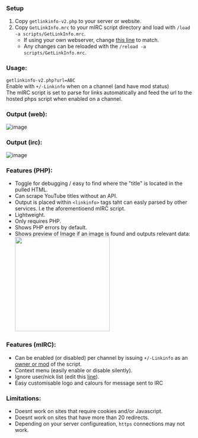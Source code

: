 ### Setup
1. Copy `getlinkinfo-v2.php` to your server or website.
2. Copy `GetLinkInfo.mrc` to your mIRC script directory and load with `/load -a scripts/GetLinkInfo.mrc`.
   * If using your own webserver, change [this line]( https://github.com/Moodkiller/GetLinkInfo/blob/main/GetLinkInfo.mrc#L66) to match.
   * Any changes can be reloaded with the `/reload -a scripts/GetLinkInfo.mrc`.

### Usage:
`getlinkinfo-v2.php?url=ABC`   
Enable with `+/-Linkinfo` when on a channel (and have mod status)    
The mIRC script is set to parse for links automatically and feed the url to the hosted phps script when enabled on a channel. 

### Output (web):
![image](https://github.com/Moodkiller/GetLinkInfo/assets/11341653/4e0d4668-ce75-4cb2-a056-bbc3685682ea)

### Output (irc):
![image](https://github.com/Moodkiller/GetLinkInfo/assets/11341653/df9513d6-a874-403d-88f8-4b683eef828c)

### Features (PHP):
* Toggle for debugging / easy to find where the "title" is located in the pulled HTML.
* Can scrape YouTube titles without an API.
* Output is placed within `<linkinfo>` tags taht can easly parsed by other services. I.e the aforementioend mIRC script.
* Lightweight.
* Only requires PHP.
* Shows PHP errors by default.
* Shows preview of Image if an image is found and outputs relevant data:   
   <img src="https://github.com/Moodkiller/GetLinkInfo/assets/11341653/b5e1267c-62e4-45a3-b166-07accc97b407" width="255px">

### Features (mIRC):
* Can be enabled (or disabled) per channel by issuing `+/-Linkinfo` as an [owner or mod](https://github.com/Moodkiller/GetLinkInfo/blob/main/GetLinkInfo.mrc#L27) of the script.
* Context menu (easily enable or disable silently).
* Ignore user/nick list (edit this [line](https://github.com/Moodkiller/GetLinkInfo/blob/main/GetLinkInfo.mrc#L21)).
* Easy customisable logo and calours for message sent to IRC
  
### Limitations:
* Doesnt work on sites that require cookies and/or Javascript.
* Doesnt work on sites that have more than 20 redirects.
* Depending on your server configureation, `https` connections may not work.
